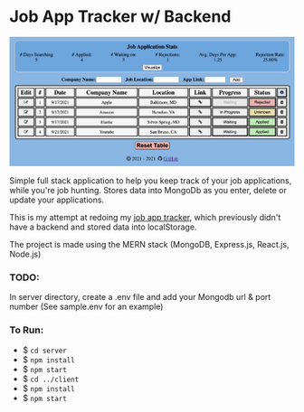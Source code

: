 # Job App Tracker w/ Backend

![Application Preview](preview.png)

Simple full stack application to help you keep track of your job applications, while you're job hunting. Stores data into MongoDb as you enter, delete or update your applications. 

This is my attempt at redoing my [job app tracker](https://github.com/mwzheng/job-application-tracker), which previously didn't have a backend and stored data into localStorage.

The project is made using the MERN stack (MongoDB, Express.js, React.js, Node.js)

### TODO:
In server directory, create a .env file and add your Mongodb url & port number (See sample.env for an example)

### To Run:
- $ `cd server`
- $ `npm install`
- $ `npm start`
- $ `cd ../client`
- $ `npm install`
- $ `npm start`